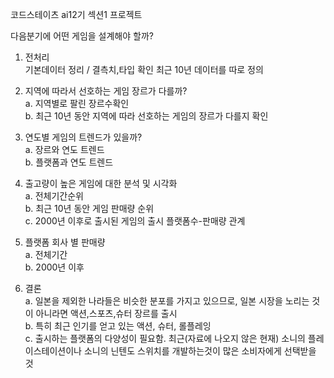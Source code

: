 코드스테이츠 ai12기 섹션1 프로젝트  

다음분기에 어떤 게임을 설계해야 할까?

1. 전처리  
기본데이터 정리 / 결측치,타입 확인 
최근 10년 데이터를 따로 정의 

2. 지역에 따라서 선호하는 게임 장르가 다를까?  
 a. 지역별로 팔린 장르수확인  
 b. 최근 10년 동안 지역에 따라 선호하는 게임의 장르가 다를지 확인

3. 연도별 게임의 트렌드가 있을까?  
 a. 장르와 연도 트렌드  
 b. 플랫폼과 연도 트렌드

4. 출고량이 높은 게임에 대한 분석 및 시각화  
 a. 전체기간순위  
 b. 최근 10년 동안 게임 판매량 순위  
 c. 2000년 이후로 출시된 게임의 출시 플랫폼수-판매량 관계  

5. 플랫폼 회사 별 판매량  
 a. 전체기간  
 b. 2000년 이후

6. 결론  
 a. 일본을 제외한 나라들은 비슷한 분포를 가지고 있으므로, 일본 시장을 노리는 것이 아니라면 액션,스포츠,슈터 장르를 출시  
 b. 특히 최근 인기를 얻고 있는 액션, 슈터, 롤플레잉  
 c. 출시하는 플랫폼의 다양성이 필요함. 최근(자료에 나오지 않은 현재) 소니의 플레이스테이션이나 소니의 닌텐도 스위치를 개발하는것이 많은 소비자에게 선택받을 것
